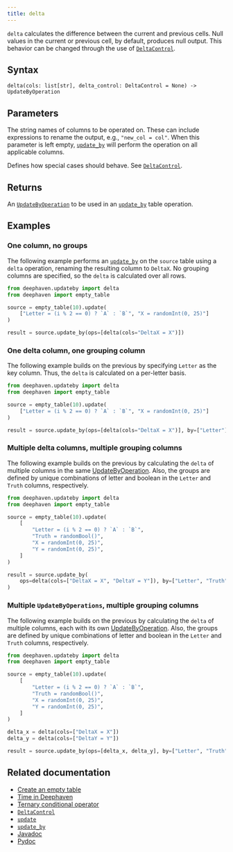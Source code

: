 ```yaml
---
title: delta
---
```


`delta` calculates the difference between the current and previous cells. Null values in the current or previous cell, by default, produces null output. This behavior can be changed through the use of [`DeltaControl`](./DeltaControl.md).

## Syntax

```
delta(cols: list[str], delta_control: DeltaControl = None) -> UpdateByOperation
```

## Parameters

<ParamTable>
<Param name="cols" type="Union[str, list[str]]">

The string names of columns to be operated on. These can include expressions to rename the output, e.g., `"new_col = col"`. When this parameter is left empty, [`update_by`](./updateBy.md) will perform the operation on all applicable columns.

</Param>
<Param name="delta_control" type="DeltaControl">

Defines how special cases should behave. See [`DeltaControl`](./DeltaControl.md).

</Param>
</ParamTable>

## Returns

An [`UpdateByOperation`](./updateBy.md#parameters) to be used in an [`update_by`](./updateBy.md) table operation.

## Examples

### One column, no groups

The following example performs an [`update_by`](./updateBy.md) on the `source` table using a `delta` operation, renaming the resulting column to `DeltaX`. No grouping columns are specified, so the `delta` is calculated over all rows.

```python order=result,source
from deephaven.updateby import delta
from deephaven import empty_table

source = empty_table(10).update(
    ["Letter = (i % 2 == 0) ? `A` : `B`", "X = randomInt(0, 25)"]
)

result = source.update_by(ops=[delta(cols="DeltaX = X")])
```

### One delta column, one grouping column

The following example builds on the previous by specifying `Letter` as the key column. Thus, the `delta` is calculated on a per-letter basis.

```python order=result,source
from deephaven.updateby import delta
from deephaven import empty_table

source = empty_table(10).update(
    ["Letter = (i % 2 == 0) ? `A` : `B`", "X = randomInt(0, 25)"]
)

result = source.update_by(ops=[delta(cols="DeltaX = X")], by=["Letter"])
```

### Multiple delta columns, multiple grouping columns

The following example builds on the previous by calculating the `delta` of multiple columns in the same [UpdateByOperation](./updateBy.md#parameters). Also, the groups are defined by unique combinations of letter and boolean in the `Letter` and `Truth` columns, respectively.

```python order=result,source
from deephaven.updateby import delta
from deephaven import empty_table

source = empty_table(10).update(
    [
        "Letter = (i % 2 == 0) ? `A` : `B`",
        "Truth = randomBool()",
        "X = randomInt(0, 25)",
        "Y = randomInt(0, 25)",
    ]
)

result = source.update_by(
    ops=delta(cols=["DeltaX = X", "DeltaY = Y"]), by=["Letter", "Truth"]
)
```

### Multiple `UpdateByOperations`, multiple grouping columns

The following example builds on the previous by calculating the `delta` of multiple columns, each with its own [UpdateByOperation](./updateBy.md#parameters). Also, the groups are defined by unique combinations of letter and boolean in the `Letter` and `Truth` columns, respectively.

```python order=result,source
from deephaven.updateby import delta
from deephaven import empty_table

source = empty_table(10).update(
    [
        "Letter = (i % 2 == 0) ? `A` : `B`",
        "Truth = randomBool()",
        "X = randomInt(0, 25)",
        "Y = randomInt(0, 25)",
    ]
)

delta_x = delta(cols=["DeltaX = X"])
delta_y = delta(cols=["DeltaY = Y"])

result = source.update_by(ops=[delta_x, delta_y], by=["Letter", "Truth"])
```

## Related documentation

- [Create an empty table](../../../how-to-guides/new-and-empty-table.md#empty_table)
- [Time in Deephaven](../../../conceptual/time-in-deephaven.md)
- [Ternary conditional operator](../../../how-to-guides/ternary-if-how-to.md)
- [`DeltaControl`](./DeltaControl.md)
- [`update`](../select/update.md)
- [`update_by`](./updateBy.md)
- [Javadoc](https://deephaven.io/core/javadoc/io/deephaven/api/updateby/UpdateByOperation.html#Delta(java.lang.String...))
- [Pydoc](/core/pydoc/code/deephaven.updateby.html#deephaven.updateby.delta)
